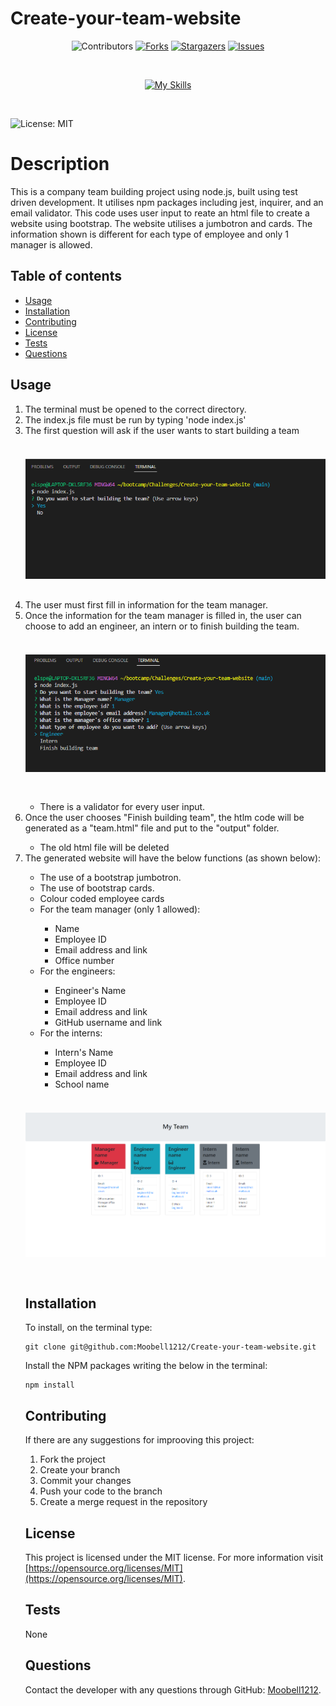# Create-your-team-website

<div align="center" id="top>
</br>

[![Contributors](https://img.shields.io/github/contributors/Moobell1212/Create-your-team-website?style=for-the-badge)](https://github.com//Moobell1212/Create-your-team-website/graphs/contributors)
[![Forks](https://img.shields.io/github/forks/Moobell1212/Create-your-team-website?style=for-the-badge)](https://github.com//Moobell1212/Create-your-team-website/forks)
[![Stargazers](https://img.shields.io/github/stars/Moobell1212/Create-your-team-website?style=for-the-badge)](https://github.com//Moobell1212/Create-your-team-website/stargazers)
[![Issues](https://img.shields.io/github/issues/Moobell1212/Create-your-team-website?style=for-the-badge)](https://github.com//Moobell1212/Create-your-team-website/issues)

</br>

[![My Skills](https://skillicons.dev/icons?i=js,html,node,css,bootstrap)](https://skillicons.dev)
</div>
</br>

![License: MIT](https://img.shields.io/badge/License-MIT-yellow.svg)

# Description
This is a company team building project using node.js, built using test driven development. It utilises npm packages including jest, inquirer, and an email validator. This code uses user input to reate an html file to create a website using bootstrap. The website utilises a jumbotron and cards. The information shown is different for each type of employee and only 1 manager is allowed.

## Table of contents
- [Usage](#usage)
- [Installation](#installation)
- [Contributing](#contributing)
- [License](#license)
- [Tests](#tests)
- [Questions](#questions)

## Usage
<ol>
<li>The terminal must be opened to the correct directory.</li>
<li>The index.js file must be run by typing 'node index.js'</li>
<li>The first question will ask if the user wants to start building a team</li>
</br>
<img src="./images/startquestion.png" style="margin-top: 20px; margin-bottom:30px">
</br> 
<li>The user must first fill in information for the team manager.</li>
<li>Once the information for the team manager is filled in, the user can choose to add an engineer, an intern or to finish building the team.</li>
</br>
<img src="./images/employeetype.png" style="margin-top: 20px; margin-bottom:30px">
</br>
<ul>
<li>There is a validator for every user input.</li>
</ul>
<li>Once the user chooses "Finish building team", the htlm code will be generated as a "team.html" file and put to the "output" folder.</li>
<ul>
<li>The old html file will be deleted</li>
</ul> 
<li>The generated website will have the below functions (as shown below):</li>
<ul>
<li>The use of a bootstrap jumbotron.</li>
<li>The use of bootstrap cards.</li>
<li>Colour coded employee cards</li>
<li>For the team manager (only 1 allowed):</li>
<ul>
<li>Name</li>
<li>Employee ID</li>
<li>Email address and link</li>
<li>Office number</li>
</ul>
</li>

<li>For the engineers:</li>
<ul>
<li>Engineer's Name</li>
<li>Employee ID</li>
<li>Email address and link</li>
<li>GitHub username and link</li>
</ul>
</li>

<li>For the interns:</li>
<ul>
<li>Intern's Name</li>
<li>Employee ID</li>
<li>Email address and link</li>
<li>School name</li>
</ul>
</ul>

</br>
<img src= "./images/finalproduct.png" style="margin-top: 20px; margin-bottom:30px"> 
</br>

## Installation
To install, on the terminal type:
```
git clone git@github.com:Moobell1212/Create-your-team-website.git
```

Install the NPM packages writing the below in the terminal:
```
npm install
```

## Contributing
If there are any suggestions for improoving this project:
<ol>
<li>Fork the project</li>
<li>Create your branch</li>
<li>Commit your changes</li>
<li>Push your code to the branch</li>
<li>Create a merge request in the repository</li>
</ol>

## License
This project is licensed under the MIT license. For more information visit [https://opensource.org/licenses/MIT](https://opensource.org/licenses/MIT).

## Tests
None

## Questions
Contact the developer with any questions through GitHub: [Moobell1212](https://github.com/Moobell1212).
